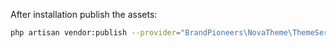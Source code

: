 After installation publish the assets:

```bash
php artisan vendor:publish --provider="BrandPioneers\NovaTheme\ThemeServiceProvider"
```